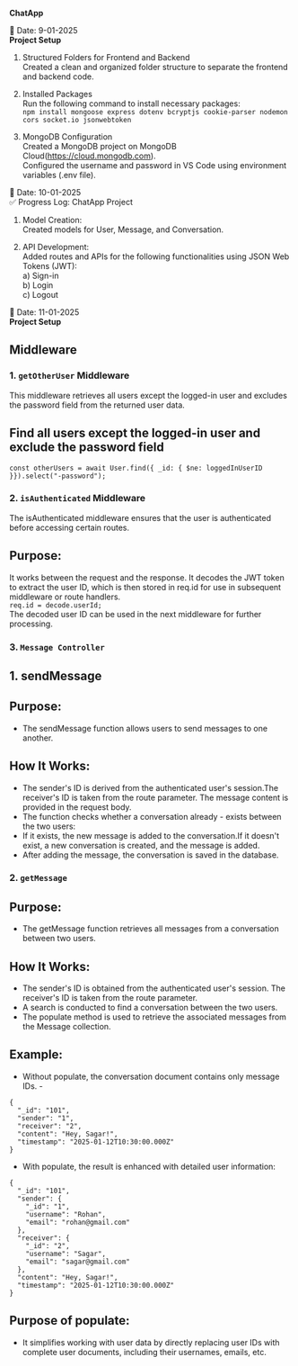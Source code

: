 **ChatApp**  

📅 Date: 9-01-2025  
**Project Setup**  

1) Structured Folders for Frontend and Backend  
Created a clean and organized folder structure to separate the frontend and backend code.  

2) Installed Packages  
Run the following command to install necessary packages:  
```npm install mongoose express dotenv bcryptjs cookie-parser nodemon cors socket.io jsonwebtoken```  

3) MongoDB Configuration  
  Created a MongoDB project on MongoDB Cloud(https://cloud.mongodb.com).  
  Configured the username and password in VS Code using environment variables (.env file).

📅 Date: 10-01-2025  
✅ Progress Log: ChatApp Project  
1) Model Creation:  
Created models for User, Message, and Conversation.  
  
3) API Development:  
Added routes and APIs for the following functionalities using JSON Web Tokens (JWT):  
  a) Sign-in  
  b) Login  
  c) Logout    

📅 Date: 11-01-2025  
**Project Setup**  
## Middleware
### 1. `getOtherUser` Middleware
This middleware retrieves all users except the logged-in user and excludes the password field from the returned user data.
## Find all users except the logged-in user and exclude the password field
```const otherUsers = await User.find({ _id: { $ne: loggedInUserID }}).select("-password");```
### 2. `isAuthenticated` Middleware
The isAuthenticated middleware ensures that the user is authenticated before accessing certain routes.
## Purpose:  
It works between the request and the response. It decodes the JWT token to extract the user ID, which is then stored in req.id for use in subsequent middleware or route handlers.  
```req.id = decode.userId;```  
The decoded user ID can be used in the next middleware for further processing.

### 3. `Message Controller`
## 1. sendMessage   
## Purpose:
- The sendMessage function allows users to send messages to one another.  

## How It Works:
  - The sender's ID is derived from the authenticated user's session.The receiver's ID is taken from the route parameter.    The message content is provided in the request body.  
- The function checks whether a conversation already - exists between the two users:  
- If it exists, the new message is added to the conversation.If it doesn't exist, a new conversation is created, and the message is added.  
- After adding the message, the conversation is saved in the database. 

### 2. `getMessage`
## Purpose:
- The getMessage function retrieves all messages from a conversation between two users.

## How It Works:
- The sender's ID is obtained from the authenticated user's session. The receiver's ID is taken from the route parameter.  
- A search is conducted to find a conversation between the two users.  
- The populate method is used to retrieve the associated messages from the Message collection. 

## Example: 
- Without populate, the conversation document contains only message IDs.  - 
```
{
  "_id": "101",
  "sender": "1",
  "receiver": "2",
  "content": "Hey, Sagar!",
  "timestamp": "2025-01-12T10:30:00.000Z"
} 
```
- With populate, the result is enhanced with detailed user information:
```
{
  "_id": "101",
  "sender": {
    "_id": "1",
    "username": "Rohan",
    "email": "rohan@gmail.com"
  },
  "receiver": {
    "_id": "2",
    "username": "Sagar",
    "email": "sagar@gmail.com"
  },
  "content": "Hey, Sagar!",
  "timestamp": "2025-01-12T10:30:00.000Z"
}
```
## Purpose of populate: 
- It simplifies working with user data by directly replacing user IDs with complete user documents, including their usernames, emails, etc.